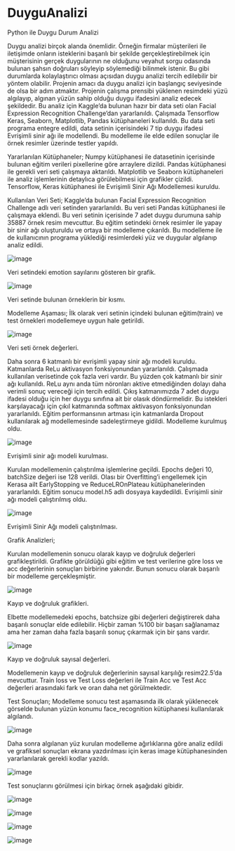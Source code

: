 # DuyguAnalizi
Python ile Duygu Durum Analizi

Duygu analizi birçok alanda önemlidir. Örneğin firmalar müşterileri ile iletişimde onların isteklerini başarılı bir şekilde gerçekleştirebilmek için müşterisinin gerçek duygularının ne olduğunu veyahut sorgu odasında bulunan şahsın doğruları söyleyip söylemediği bilinmek istenir. Bu gibi durumlarda kolaylaştırıcı olması açısıdan duygu analizi tercih edilebilir bir yöntem olabilir. Projenin amacı da duygu analizi için başlangıç seviyesinde de olsa bir adım atmaktır. 
Projenin çalışma prensibi yüklenen resimdeki yüzü algılayıp, algınan yüzün sahip olduğu duygu ifadesini analiz edecek şekildedir. Bu analiz için Kaggle’da bulunan hazır bir data seti olan Facial Expression Recognition Challenge’dan yararlanıldı. Çalışmada Tensorflow Keras, Seaborn, Matplotlib, Pandas kütüphaneleri kullanıldı. Bu data seti programa entegre edildi, data setinin içerisindeki 7 tip duygu ifadesi Evrişimli sinir ağı ile modellendi. Bu modelleme ile elde edilen sonuçlar ile örnek resimler üzerinde testler yapıldı.

Yararlanılan Kütüphaneler;
Numpy kütüphanesi ile datasetinin içerisinde bulunan eğitim verileri pixellerine göre arraylere dizildi.
Pandas kütüphanesi ile gerekli veri seti çalışmaya aktarıldı.
Matplotlib ve Seaborn kütüphaneleri ile analiz işlemlerinin detaylıca görülebilmesi için grafikler çizildi.
Tensorflow, Keras kütüphanesi ile Evrişimli Sinir Ağı Modellemesi kuruldu.

Kullanılan Veri Seti;
Kaggle’da bulunan Facial Expression Recognition Challenge adlı veri setinden yararlanıldı. Bu veri seti Pandas kütüphanesi ile çalışmaya eklendi. Bu veri setinin içerisinde 7 adet duygu durumuna sahip 35887 örnek resim mevcuttur. Bu eğitim setindeki örnek resimler ile yapay bir sinir ağı oluşturuldu ve ortaya bir modelleme çıkarıldı. Bu modelleme ile de kullanıcının programa yüklediği resimlerdeki yüz ve duygular algılanıp analiz edildi.

![image](https://user-images.githubusercontent.com/33186246/159139474-28ca4a1a-1c3c-4661-bfef-dc5cd0aeeefa.png)

Veri setindeki emotion sayılarını gösteren bir grafik.

![image](https://user-images.githubusercontent.com/33186246/159139481-e5766c14-0594-4778-9780-b70014817172.png)

Veri setinde bulunan örneklerin bir kısmı.


Modelleme Aşaması;
İlk olarak veri setinin içindeki bulunan eğitim(train) ve test örnekleri modellemeye uygun hale getirildi.

![image](https://user-images.githubusercontent.com/33186246/159139518-4c69b74d-6f08-4361-8120-b2db3af110e2.png)

Veri seti örnek değerleri.

Daha sonra 6 katmanlı bir evrişimli yapay sinir ağı modeli kuruldu. Katmanlarda ReLu aktivasyon fonksiyonundan yararlanıldı. Çalışmada kullanılan verisetinde çok fazla veri vardır. Bu yüzden çok katmanlı bir sinir ağı kullanıldı. ReLu aynı anda tüm nöronları aktive etmediğinden dolayı daha verimli sonuç vereceği için tercih edildi. Çıkış katmanımızda 7 adet duygu ifadesi olduğu için her duygu sınıfına ait bir olasık döndürmelidir. Bu istekleri karşılayacağı için çıkıl katmanında softmax aktivasyon fonksiyonundan yararlanıldı. Eğitim performansının artması için katmanlarda Dropout kullanılarak ağ modellemesinde sadeleştirmeye gidildi. Modelleme kurulmuş oldu.

![image](https://user-images.githubusercontent.com/33186246/159139540-7f48e101-ceec-4bf3-974f-226a8b3b6706.png)

Evrişimli sinir ağı modeli kurulması.

Kurulan modellemenin çalıştırılma işlemlerine geçildi. Epochs değeri 10, batchSize değeri ise 128 verildi. Olası bir Overfitting’i engellemek için Kerasa ailt EarlyStopping ve ReduceLROnPlateau kütüphanelerinden yararlanıldı. Eğitim sonucu model.h5 adlı dosyaya kaydedildi. Evrişimli sinir ağı modeli çalıştırılmış oldu.

![image](https://user-images.githubusercontent.com/33186246/159139560-f6db083c-e88f-413d-80b8-57bae4623e5f.png)

Evrişimli Sinir Ağı modeli çalıştırılması.


Grafik Analizleri;

Kurulan modellemenin sonucu olarak kayıp ve doğruluk değerleri grafikleştirildi. Grafikte görüldüğü gibi eğitim ve test verilerine göre loss ve acc değerlerinin sonuçları birbirine yakındır. Bunun sonucu olarak başarılı bir modelleme gerçekleşmiştir.

![image](https://user-images.githubusercontent.com/33186246/159139579-e403c606-1d38-4290-becc-9a49329d85bd.png)

Kayıp ve doğruluk grafikleri.


Elbette modellemedeki epochs, batchsize gibi değerleri değiştirerek daha başarılı sonuçlar elde edilebilir. Hiçbir zaman %100 bir başarı sağlanamaz ama her zaman daha fazla başarılı sonuç çıkarmak için bir şans vardır.

![image](https://user-images.githubusercontent.com/33186246/159139589-29475697-ccf8-4cc7-bb27-76e8ab308ac9.png)

Kayıp ve doğruluk sayısal değerleri.

Modellemenin kayıp ve doğruluk değerlerinin sayısal karşılığı resim22.5’da mevcuttur. Train loss ve Test Loss değerleri ile Train Acc ve Test Acc değerleri arasındaki fark ve oran daha net görülmektedir.



Test Sonuçları;
Modelleme sonucu test aşamasında ilk olarak yüklenecek görselde bulunan yüzün konumu face_recognition kütüphanesi kullanılarak algılandı.

![image](https://user-images.githubusercontent.com/33186246/159139603-97be2db6-1625-4a06-84e2-e28b7f7c84af.png)


Daha sonra algılanan yüz kurulan modelleme ağırlıklarına göre analiz edildi ve grafiksel sonuçları ekrana yazdırılması için keras image kütüphanesinden yararlanılarak gerekli kodlar yazıldı.

![image](https://user-images.githubusercontent.com/33186246/159139612-2c9f89da-7aa1-40f5-911e-7142cb747e98.png)


Test sonuçlarını görülmesi için birkaç örnek aşağıdaki gibidir.

![image](https://user-images.githubusercontent.com/33186246/159139624-63d2c7ac-0d95-4936-9370-3640ea806db4.png)

![image](https://user-images.githubusercontent.com/33186246/159139629-c6e916b5-3999-41d7-8ec9-1a67c421e015.png)

![image](https://user-images.githubusercontent.com/33186246/159139630-d1a8e50a-fc20-442c-832f-0a24d5cfdb61.png)

![image](https://user-images.githubusercontent.com/33186246/159139637-a02b65b2-266c-4ad5-8177-8226cbf5f962.png)

